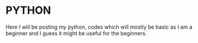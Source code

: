 # PYTHON 
Here I will be posting my python, codes which will mostly be basic as I am a beginner and I guess it might be useful for the beginners.

